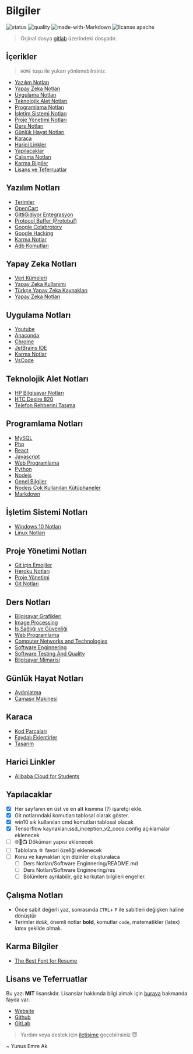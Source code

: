 # Bilgiler <!-- omit in toc -->

![status](https://img.shields.io/nodeping/status/jkiwn052-ntpp-4lbb-8d45-ihew6d9ucoei.svg)
![quality](https://img.shields.io/ansible/quality/432.svg)
![made-with-Markdown](https://img.shields.io/badge/Made%20with-Markdown-1f425f.svg)
![licanse apache](https://img.shields.io/hexpm/l/plug.svg?style=plastic)

> Orjinal dosya [gitlab](https://gitlab.com/yedehrab/bilgiler) üzerindeki dosyadır.

## İçerikler <!-- omit in toc -->

> `HOME` tuşu ile yukarı yönlenebilrsiniz.

- [Yazılım Notları](#yaz%C4%B1l%C4%B1m-notlar%C4%B1)
- [Yapay Zeka Notları](#yapay-zeka-notlar%C4%B1)
- [Uygulama Notları](#uygulama-notlar%C4%B1)
- [Teknolojik Alet Notları](#teknolojik-alet-notlar%C4%B1)
- [Programlama Notları](#programlama-notlar%C4%B1)
- [İşletim Sistemi Notları](#i%CC%87%C5%9Fletim-sistemi-notlar%C4%B1)
- [Proje Yönetimi Notları](#proje-y%C3%B6netimi-notlar%C4%B1)
- [Ders Notları](#ders-notlar%C4%B1)
- [Günlük Hayat Notları](#g%C3%BCnl%C3%BCk-hayat-notlar%C4%B1)
- [Karaca](#karaca)
- [Harici Linkler](#harici-linkler)
- [Yapılacaklar](#yap%C4%B1lacaklar)
- [Çalışma Notları](#%C3%A7al%C4%B1%C5%9Fma-notlar%C4%B1)
- [Karma Bilgiler](#karma-bilgiler)
- [Lisans ve Teferruatlar](#lisans-ve-teferruatlar)

<!-- Index -->

## Yazılım Notları

- [Terimler](Yaz%C4%B1l%C4%B1m%20Notlar%C4%B1/Terimler.md)
- [OpenCart](Yaz%C4%B1l%C4%B1m%20Notlar%C4%B1/OpenCart.md)
- [GittiGidiyor Entegrasyon](Yaz%C4%B1l%C4%B1m%20Notlar%C4%B1/GittiGidiyor%20Entegrasyon.md)
- [Protocol Buffer (Protobuf)](Yaz%C4%B1l%C4%B1m%20Notlar%C4%B1/Protocol%20Buffer%20%28Protobuf%29.md)
- [Google Colabrotory](Yaz%C4%B1l%C4%B1m%20Notlar%C4%B1/Google%20Colabrotory.md)
- [Google Hacking](Yaz%C4%B1l%C4%B1m%20Notlar%C4%B1/Google%20Hacking.md)
- [Karma Notlar](Yaz%C4%B1l%C4%B1m%20Notlar%C4%B1/Karma%20Notlar.md)
- [Adb Komutları](Yaz%C4%B1l%C4%B1m%20Notlar%C4%B1/Adb%20Komutlar%C4%B1.md)

## Yapay Zeka Notları

- [Veri Kümeleri](Yapay%20Zeka%20Notlar%C4%B1/Veri%20K%C3%BCmeleri.md)
- [Yapay Zeka Kullanımı](Yapay%20Zeka%20Notlar%C4%B1/Yapay%20Zeka%20Kullan%C4%B1m%C4%B1.md)
- [Türkçe Yapay Zeka Kaynakları](Yapay%20Zeka%20Notlar%C4%B1/T%C3%BCrk%C3%A7e%20Yapay%20Zeka%20Kaynaklar%C4%B1.md)
- [Yapay Zeka Notları](Yapay%20Zeka%20Notlar%C4%B1/Yapay%20Zeka%20Notlar%C4%B1.md)

## Uygulama Notları

- [Youtube](Uygulama%20Notlar%C4%B1/Youtube.md)
- [Anaconda](Uygulama%20Notlar%C4%B1/Anaconda.md)
- [Chrome](Uygulama%20Notlar%C4%B1/Chrome.md)
- [JetBrains IDE](Uygulama%20Notlar%C4%B1/JetBrains%20IDE.md)
- [Karma Notlar](Uygulama%20Notlar%C4%B1/Karma%20Notlar.md)
- [VsCode](Uygulama%20Notlar%C4%B1/VsCode.md)

## Teknolojik Alet Notları

- [HP Bilgisayar Notları](Teknolojik%20Alet%20Notlar%C4%B1/HP%20Bilgisayar%20Notlar%C4%B1.md)
- [HTC Desire 820](Teknolojik%20Alet%20Notlar%C4%B1/HTC%20Desire%20820.md)
- [Telefon Rehberini Taşıma](Teknolojik%20Alet%20Notlar%C4%B1/Telefon%20Rehberini%20Ta%C5%9F%C4%B1ma.md)

## Programlama Notları

- [MySQL](Programlama%20Notlar%C4%B1/MySQL.md)
- [Php](Programlama%20Notlar%C4%B1/Php.md)
- [React](Programlama%20Notlar%C4%B1/React.md)
- [Javascript](Programlama%20Notlar%C4%B1/Javascript.md)
- [Web Programlama](Programlama%20Notlar%C4%B1/Web%20Programlama.md)
- [Python](Programlama%20Notlar%C4%B1/Python.md)
- [Nodejs](Programlama%20Notlar%C4%B1/Nodejs.md)
- [Genel Bilgiler](Programlama%20Notlar%C4%B1/Genel%20Bilgiler.md)
- [Nodejs Çok Kullanılan Kütüphaneler](Programlama%20Notlar%C4%B1/Nodejs%20%C3%87ok%20Kullan%C4%B1lan%20K%C3%BCt%C3%BCphaneler.md)
- [Markdown](Programlama%20Notlar%C4%B1/Markdown.md)

## İşletim Sistemi Notları

- [Windows 10 Notları](%C4%B0%C5%9Fletim%20Sistemi%20Notlar%C4%B1/Windows%2010%20Notlar%C4%B1.md)
- [Linux Notları](%C4%B0%C5%9Fletim%20Sistemi%20Notlar%C4%B1/Linux%20Notlar%C4%B1.md)

## Proje Yönetimi Notları

- [Git için Emojiler](Proje%20Y%C3%B6netimi%20Notlar%C4%B1/Git%20i%C3%A7in%20Emojiler.md)
- [Heroku Notları](Proje%20Y%C3%B6netimi%20Notlar%C4%B1/Heroku%20Notlar%C4%B1.md)
- [Proje Yönetimi](Proje%20Y%C3%B6netimi%20Notlar%C4%B1/Proje%20Y%C3%B6netimi.md)
- [Git Notları](Proje%20Y%C3%B6netimi%20Notlar%C4%B1/Git%20Notlar%C4%B1.md)

## Ders Notları

- [Bilgisayar Grafikleri](Ders%20Notlar%C4%B1/Bilgisayar%20Grafikleri.md)
- [Image Processing](Ders%20Notlar%C4%B1/Image%20Processing.md)
- [İş Sağlığı ve Güvenliği](Ders%20Notlar%C4%B1/%C4%B0%C5%9F%20Sa%C4%9Fl%C4%B1%C4%9F%C4%B1%20ve%20G%C3%BCvenli%C4%9Fi.md)
- [Web Programlama](Ders%20Notlar%C4%B1/Web%20Programlama.md)
- [Computer Networks and Technologies](Ders%20Notlar%C4%B1/Computer%20Networks%20and%20Technologies.md)
- [Software Enginnering](Ders%20Notlar%C4%B1/Software%20Enginnering.md)
- [Software Testing And Quality](Ders%20Notlar%C4%B1/Software%20Testing%20And%20Quality.md)
- [Bilgisayar Mimarisi](Ders%20Notlar%C4%B1/Bilgisayar%20Mimarisi.md)

## Günlük Hayat Notları

- [Aydınlatma](G%C3%BCnl%C3%BCk%20Hayat%20Notlar%C4%B1/Ayd%C4%B1nlatma.md)
- [Çamaşır Makinesi](G%C3%BCnl%C3%BCk%20Hayat%20Notlar%C4%B1/%C3%87ama%C5%9F%C4%B1r%20Makinesi.md)

## Karaca

- [Kod Parçaları](Karaca/Kod%20Par%C3%A7alar%C4%B1.md)
- [Faydalı Eklentirler](Karaca/Faydal%C4%B1%20Eklentirler.md)
- [Tasarım](Karaca/Tasar%C4%B1m.md)

<!-- Index -->

## Harici Linkler

- [Alibaba Cloud for Students](https://www.alibabacloud.com/campaign/education)

## Yapılacaklar

- [x] Her sayfanın en üst ve en alt kısmına (?) işaretçi ekle.
- [x] Git notlarındaki komutları tablosal olarak göster.
- [x] win10 sık kullanılan cmd komutları tablosal olacak
- [x] Tensorflow kaynakları.ssd_inception_v2_coco.config açıklamalar eklenecek
- [ ] 🌐📃📺 Döküman yapısı eklenecek
- [ ] Tablolara ☆ favori özellği eklenecek
- [ ] Konu ve kaynakları için dizinler oluşturalaca
  - [ ] Ders Notları/Software Enginnering/README.md
  - [ ] Ders Notları/Software Enginnering/res
  - [ ] Bölümlere ayrılabilir, göz korkutan bilgileri engeller.

## Çalışma Notları

- Önce sabit değerli yaz, sonrasında `CTRL`+ `F` ile sabitleri değişken haline dönüştür
- Terimler *italik*, önemli notlar **bold**, komutlar `code`, matematikler (latex) $latex$ şekilde olmalı.

## Karma Bilgiler

- [The Best Font for Resume](https://www.businessnewsdaily.com/5331-best-resume-fonts.html)

## Lisans ve Teferruatlar

Bu yazı **MIT** lisanslıdır. Lisanslar hakkında bilgi almak için [buraya](https://choosealicense.com/licenses/) bakmanda fayda var.

- [Website](https://yemreak.com)
- [Github](https://github.com/yedehrab)
- [GitLab](https://gitlab.com/yedehrab)

> Yardım veya destek için [iletişime](mailto::yyunussemree@gmail.com) geçebilrsiniz 😇

~ Yunus Emre Ak